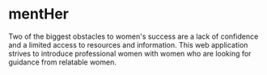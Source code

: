 # mentHer

Two of the biggest obstacles to women's success are a lack of confidence and a limited access to resources and information. 
This web application strives to introduce professional women with women who are looking for guidance from relatable women.
